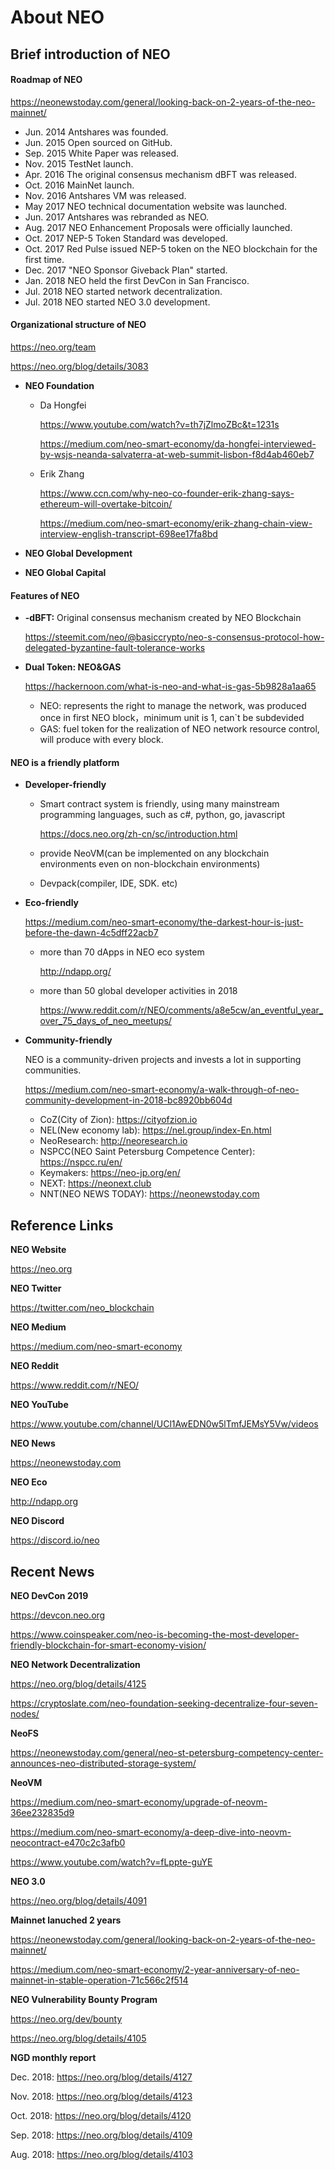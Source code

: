 # About NEO

## Brief introduction of NEO

#### Roadmap of NEO

<https://neonewstoday.com/general/looking-back-on-2-years-of-the-neo-mainnet/>

- Jun. 2014   Antshares was founded. 
- Jun. 2015   Open sourced on GitHub.
- Sep. 2015  White Paper was released.
- Nov. 2015  TestNet launch.
- Apr. 2016   The original consensus mechanism dBFT was released.
- Oct. 2016  MainNet launch.
- Nov. 2016  Antshares VM was released.
- May 2017   NEO technical documentation website was launched. 
- Jun. 2017  Antshares was rebranded as NEO.
- Aug. 2017   NEO Enhancement Proposals were officially launched.
- Oct. 2017  NEP-5 Token Standard was developed. 
- Oct. 2017  Red Pulse issued NEP-5 token on the NEO blockchain for the first time. 
- Dec. 2017  "NEO Sponsor Giveback Plan" started.
- Jan. 2018  NEO held the first DevCon in San Francisco.
- Jul. 2018   NEO started network decentralization.
- Jul. 2018   NEO started NEO 3.0 development. 

#### Organizational structure of NEO

<https://neo.org/team>

<https://neo.org/blog/details/3083>

- **NEO Foundation**

  - Da Hongfei

    <https://www.youtube.com/watch?v=th7jZlmoZBc&t=1231s>

    <https://medium.com/neo-smart-economy/da-hongfei-interviewed-by-wsjs-neanda-salvaterra-at-web-summit-lisbon-f8d4ab460eb7>

  - Erik Zhang 

    <https://www.ccn.com/why-neo-co-founder-erik-zhang-says-ethereum-will-overtake-bitcoin/>

    <https://medium.com/neo-smart-economy/erik-zhang-chain-view-interview-english-transcript-698ee17fa8bd>

- **NEO Global Development**
- **NEO Global Capital** 

#### Features of NEO

- **-dBFT:** Original consensus mechanism created by NEO Blockchain

  <https://steemit.com/neo/@basiccrypto/neo-s-consensus-protocol-how-delegated-byzantine-fault-tolerance-works>

- **Dual Token: NEO&GAS**

  <https://hackernoon.com/what-is-neo-and-what-is-gas-5b9828a1aa65>

  - NEO: represents the right to manage the network, was produced once in first NEO block，minimum unit is 1, can`t be subdevided
  - GAS: fuel token for the realization of NEO network resource control, will produce with every block. 

#### NEO is a friendly platform

- **Developer-friendly**
  - Smart contract system is friendly, using many mainstream programming languages, such as c#, python, go, javascript

    <https://docs.neo.org/zh-cn/sc/introduction.html>

  - provide NeoVM(can be implemented on any blockchain environments even on non-blockchain environments)

  - Devpack(compiler, IDE, SDK. etc)

- **Eco-friendly**

  <https://medium.com/neo-smart-economy/the-darkest-hour-is-just-before-the-dawn-4c5dff22acb7>
  - more than 70 dApps in NEO eco system

    <http://ndapp.org/>

  - more than 50 global developer activities in 2018

    <https://www.reddit.com/r/NEO/comments/a8e5cw/an_eventful_year_over_75_days_of_neo_meetups/>

- **Community-friendly**

  NEO is a community-driven projects and invests a lot in supporting communities. 

  <https://medium.com/neo-smart-economy/a-walk-through-of-neo-community-development-in-2018-bc8920bb604d>
  - CoZ(City of Zion): <https://cityofzion.io>
  - NEL(New economy lab): <https://nel.group/index-En.html>
  - NeoResearch: <http://neoresearch.io>
  - NSPCC(NEO Saint Petersburg Competence Center): <https://nspcc.ru/en/>
  - Keymakers: <https://neo-jp.org/en/>
  - NEXT: <https://neonext.club>
  - NNT(NEO NEWS TODAY): <https://neonewstoday.com>

## Reference Links

**NEO Website**

<https://neo.org> 

**NEO Twitter**

<https://twitter.com/neo_blockchain> 

**NEO Medium**

<https://medium.com/neo-smart-economy> 

**NEO Reddit**

<https://www.reddit.com/r/NEO/> 

**NEO YouTube**

<https://www.youtube.com/channel/UCl1AwEDN0w5lTmfJEMsY5Vw/videos> 

**NEO News**

<https://neonewstoday.com> 

**NEO Eco**

<http://ndapp.org> 

**NEO Discord**

<https://discord.io/neo>

## Recent News

**NEO DevCon 2019**

<https://devcon.neo.org>

<https://www.coinspeaker.com/neo-is-becoming-the-most-developer-friendly-blockchain-for-smart-economy-vision/>

**NEO Network Decentralization**

<https://neo.org/blog/details/4125>

<https://cryptoslate.com/neo-foundation-seeking-decentralize-four-seven-nodes/>

**NeoFS**

<https://neonewstoday.com/general/neo-st-petersburg-competency-center-announces-neo-distributed-storage-system/>

**NeoVM**

<https://medium.com/neo-smart-economy/upgrade-of-neovm-36ee232835d9>

<https://medium.com/neo-smart-economy/a-deep-dive-into-neovm-neocontract-e470c2c3afb0>

<https://www.youtube.com/watch?v=fLppte-guYE>

**NEO 3.0**

<https://neo.org/blog/details/4091>

**Mainnet lanuched 2 years**

<https://neonewstoday.com/general/looking-back-on-2-years-of-the-neo-mainnet/>

<https://medium.com/neo-smart-economy/2-year-anniversary-of-neo-mainnet-in-stable-operation-71c566c2f514>

**NEO Vulnerability Bounty Program**

<https://neo.org/dev/bounty>

<https://neo.org/blog/details/4105>

**NGD monthly report**

Dec. 2018: <https://neo.org/blog/details/4127>

Nov. 2018: <https://neo.org/blog/details/4123>

Oct. 2018: <https://neo.org/blog/details/4120>

Sep. 2018: <https://neo.org/blog/details/4109>

Aug. 2018: <https://neo.org/blog/details/4103>